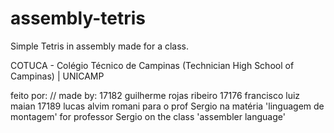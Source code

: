 # assembly-tetris
Simple Tetris in assembly made for a class.

COTUCA - Colégio Técnico de Campinas  (Technician High School of Campinas) | UNICAMP

feito por:  // made by:
17182 guilherme rojas ribeiro
17176 francisco luiz maian
17189 lucas alvim romani
para o prof Sergio na matéria 'linguagem de montagem'
for professor Sergio on the class 'assembler language'
